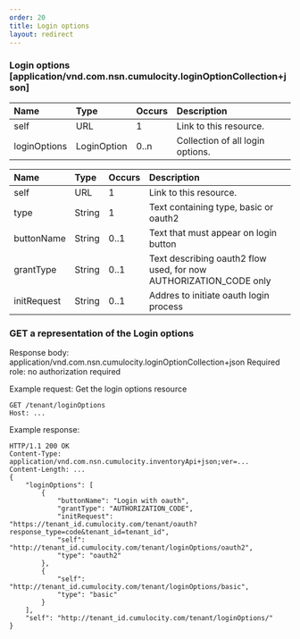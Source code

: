 ```yaml
---
order: 20
title: Login options
layout: redirect
---
```


### Login options [application/vnd.com.nsn.cumulocity.loginOptionCollection+json]

|Name|Type|Occurs|Description|
|:---|:---|:-----|:----------|
|self|URL|1|Link to this resource.|
|loginOptions|LoginOption|0..n|Collection of all login options.|

|Name|Type|Occurs|Description|
|:---|:---|:-----|:----------|
|self|URL|1|Link to this resource.|
|type|String|1|Text containing type, basic or oauth2|
|buttonName|String|0..1|Text that must appear on login button|
|grantType|String|0..1|Text describing oauth2 flow used, for now AUTHORIZATION_CODE only|
|initRequest|String|0..1|Addres to initiate oauth login process|

### GET a representation of the Login options

Response body: application/vnd.com.nsn.cumulocity.loginOptionCollection+json
Required role: no authorization required

Example request: Get the login options resource

    GET /tenant/loginOptions
    Host: ...

Example response:

    HTTP/1.1 200 OK
    Content-Type: application/vnd.com.nsn.cumulocity.inventoryApi+json;ver=...
    Content-Length: ...
    {
        "loginOptions": [
            {
                "buttonName": "Login with oauth",
                "grantType": "AUTHORIZATION_CODE",
                "initRequest": "https://tenant_id.cumulocity.com/tenant/oauth?response_type=code&tenant_id=tenant_id",
                "self": "http://tenant_id.cumulocity.com/tenant/loginOptions/oauth2",
                "type": "oauth2"
            },
            {
                "self": "http://tenant_id.cumulocity.com/tenant/loginOptions/basic",
                "type": "basic"
            }
        ],
        "self": "http://tenant_id.cumulocity.com/tenant/loginOptions/"
    }
